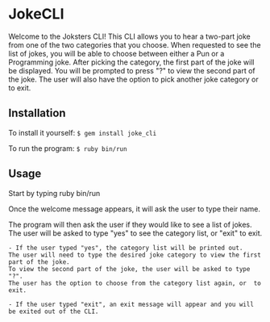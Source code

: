 # JokeCLI

Welcome to the Joksters CLI! This CLI allows you to hear a two-part joke from one of the two categories that you choose. When requested to see the list of jokes, you will be able to choose between either a Pun or a Programming joke. After picking the category, the first part of the joke will be displayed. You will be prompted to press "?" to view the second part of the joke. The user will also have the option to pick another joke category or to exit. 

## Installation

To install it yourself:
```$ gem install joke_cli```

To run the program:
```$ ruby bin/run```

## Usage

Start by typing ruby bin/run

Once the welcome message appears, it will ask the user to type their name. 

The program will then ask the user if they would like to see a list of jokes. The user will be asked to type "yes" to see the category list, or "exit" to exit.

    - If the user typed "yes", the category list will be printed out. 
    The user will need to type the desired joke category to view the first part of the joke. 
    To view the second part of the joke, the user will be asked to type "?".
    The user has the option to choose from the category list again, or  to exit.

    - If the user typed "exit", an exit message will appear and you will be exited out of the CLI.



